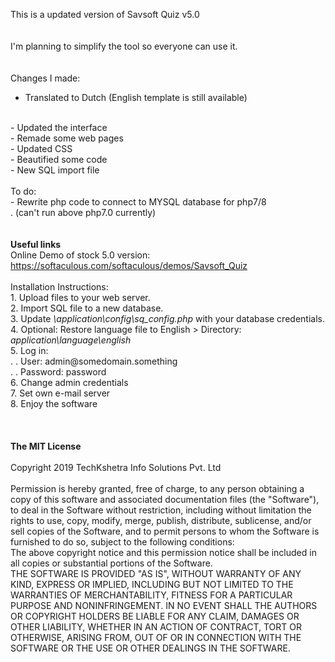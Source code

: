This is a updated version of Savsoft Quiz v5.0
<br>
<br>
<br>
I'm planning to simplify the tool so everyone can use it.
<br>
<br>
<br>
Changes I made:
<br>
- Translated to Dutch (English template is still available)
<br>
- Updated the interface
<br>
- Remade some web pages
<br>
- Updated CSS
<br>
- Beautified some code
<br>
- New SQL import file
<br>
<br>
To do:
<br>
- Rewrite php code to connect to MYSQL database for php7/8
<br>
. (can't run above php7.0 currently)
<br>
<br>
<br>
<strong>Useful links</strong>
<br> 
Online Demo of stock 5.0 version: <a href="https://softaculous.com/softaculous/demos/Savsoft_Quiz" target="onlindedemo">https://softaculous.com/softaculous/demos/Savsoft_Quiz</a> 
<br>
<br> 
Installation Instructions:
<br>
1. Upload files to your web server.
<br>
2. Import SQL file to a new database.
<br>
3. Update <i>\application\config\sq_config.php</i> with your database credentials.
<br>
4. Optional: Restore language file to English > Directory: <i>application\language\english</i>
<br>
5. Log in:
<br>
. .  User: admin@somedomain.something
<br>
. .  Password: password
<br>
6. Change admin credentials
<br>
7. Set own e-mail server
<br>
8. Enjoy the software
<br>
<br>
<br>
<br> 
<strong>The MIT License</strong>
<br> 
<br> 
Copyright 2019 TechKshetra Info Solutions Pvt. Ltd
<br> 
<br> 
Permission is hereby granted, free of charge, to any person obtaining a copy of this software and associated documentation files (the "Software"), to deal in the Software without restriction, including without limitation the rights to use, copy, modify, merge, publish, distribute, sublicense, and/or sell copies of the Software, and to permit persons to whom the Software is furnished to do so, subject to the following conditions:
<br>
The above copyright notice and this permission notice shall be included in all copies or substantial portions of the Software.
<br>
THE SOFTWARE IS PROVIDED "AS IS", WITHOUT WARRANTY OF ANY KIND, EXPRESS OR IMPLIED, INCLUDING BUT NOT LIMITED TO THE WARRANTIES OF MERCHANTABILITY, FITNESS FOR A PARTICULAR PURPOSE AND NONINFRINGEMENT. IN NO EVENT SHALL THE AUTHORS OR COPYRIGHT HOLDERS BE LIABLE FOR ANY CLAIM, DAMAGES OR OTHER LIABILITY, WHETHER IN AN ACTION OF CONTRACT, TORT OR OTHERWISE, ARISING FROM, OUT OF OR IN CONNECTION WITH THE SOFTWARE OR THE USE OR OTHER DEALINGS IN THE SOFTWARE.
<br>
<br>
<br>
